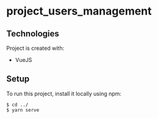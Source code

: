 # project_users_management

## Technologies
Project is created with:
* VueJS

## Setup
To run this project, install it locally using npm:

```
$ cd ../
$ yarn serve
```
 
